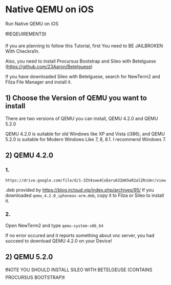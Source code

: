 # Native QEMU on iOS
Run Native QEMU on iOS



❗REQEUIREMENTS❗

If you are planning to follow this Tutorial, first You need to BE JAILBROKEN With Checkra1n.

Also, you need to install Procursus Bootstrap and Sileo with Betelguese (https://github.com/23Aaron/Betelguese)

If you have downloaded Sileo with Betelguese, search for NewTerm2 and Filza File Manager and install it.


## 1) Choose the Version of QEMU you want to install
There are two versions of QEMU you can install, QEMU 4.2.0 and QEMU 5.2.0

QEMU 4.2.0 is suitable for old Windows like XP and Vista (i386), and QEMU 5.2.0 is suitable for Modern Windows Like 7, 8, 8.1.
I recommend Windows 7.

## 2) QEMU 4.2.0

### 1.
```
https://drive.google.com/file/d/1-3ZV4zwo4CoEeru63ZmK5eR2alZRcUmr/view
```
.deb provided by https://blog.jrcloud.vip/index.php/archives/95/
If you downloaded ```qemu_4.2.0_iphoneos-arm.deb```, copy it to Filza or Sileo to install it.

### 2.
Open NewTerm2 and type ```qemu-system-x86_64```

If no error occured and it reports something about vnc server, you had succeed to download QEMU 4.2.0 on your Device!

## 2) QEMU 5.2.0
❗NOTE YOU SHOULD INSTALL SILEO WITH BETELGEUSE (CONTAINS PROCURSUS BOOTSTRAP)❗
